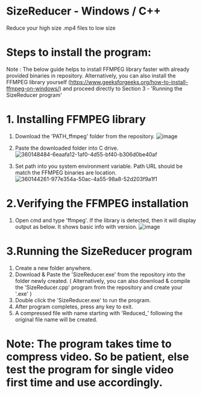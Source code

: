# SizeReducer - Windows / C++

Reduce your high size .mp4 files to low size

# Steps to install the program:

Note : The below guide helps to install FFMPEG library faster with already provided binaries in repository. Alternatively, you can also install the FFMPEG library yourself (https://www.geeksforgeeks.org/how-to-install-ffmpeg-on-windows/) and proceed directly to Section 3 - 'Running the SizeReducer program'

# 1. Installing FFMPEG library

1. Download the 'PATH_ffmpeg' folder from the repository.
  ![image](https://github.com/user-attachments/assets/82301e96-3e3e-43c5-9027-91fdb66e3144)

2. Paste the downloaded folder into C drive.
![360148484-6eaafa12-1af0-4d55-bf40-b306d0be40af](https://github.com/user-attachments/assets/bfd708ae-0271-4fde-8d39-9aa789c0eecc)

3. Set path into you system environment variable. Path URL should be match the FFMPEG binaries are location.
  ![360144261-977e354a-50ac-4a55-98a8-52d203f9a1f1](https://github.com/user-attachments/assets/7efcd51e-6171-423b-9485-206fb8d43eaa)


# 2.Verifying the FFMPEG installation

1. Open cmd and type 'ffmpeg'. If the library is detected, then it will display output as below. It shows basic info with version.
   ![image](https://github.com/user-attachments/assets/7bcc1d86-3211-4a19-8b12-9631e2099c97)


# 3.Running the SizeReducer program

1. Create a new folder anywhere.
2. Download & Paste the 'SizeReducer.exe' from the repository into the folder newly created. ( Alternatively, you can also download & compile the 'SizeReducer.cpp' program from the repository and create your '.exe' )
4. Double click the 'SizeReducer.exe' to run the program.
5. After program completes, press any key to exit.
6. A compressed file with name starting with 'Reduced_' following the original file name will be created.

# Note: The program takes time to compress video. So be patient, else test the program for single video first time and use accordingly.
